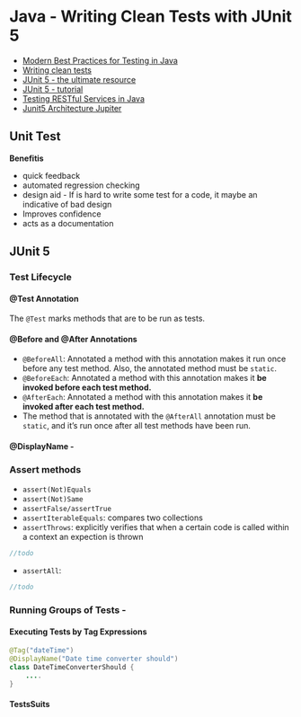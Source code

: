 # Java - Writing Clean Tests with JUnit 5

- [Modern Best Practices for Testing in Java](https://phauer.com/2019/modern-best-practices-testing-java/)
- [Writing clean tests ](https://www.petrikainulainen.net/writing-clean-tests/)
- [JUnit 5 -  the ultimate resource](https://www.petrikainulainen.net/junit-5-the-ultimate-resource/)
- [JUnit 5 - tutorial](https://www.petrikainulainen.net/junit-5-tutorial/)
- [Testing RESTful Services in Java](https://phauer.com/2016/testing-restful-services-java-best-practices/)
- [Junit5 Architecture Jupiter](https://blog.codefx.org/design/architecture/junit-5-architecture-jupiter/)


## Unit Test

**Benefitis** 
- quick feedback
- automated regression checking
- design aid - If is hard to write some test for a code, it maybe an indicative of bad design
- Improves confidence
- acts as a documentation 

## JUnit 5

### Test Lifecycle

#### **@Test Annotation**
The `@Test` marks methods that are to be run as tests.

####  @Before and @After Annotations
-   `@BeforeAll`: Annotated a method with this annotation makes it run once before any test method.
Also, the annotated method must be  `static`. 
-   `@BeforeEach`: Annotated a method with this annotation makes it **be invoked before each test method.**
-   `@AfterEach`:   Annotated a method with this annotation makes it **be invoked after each test method.**
-   The method that is annotated with the  `@AfterAll`  annotation must be  `static`, and it’s run once after all test methods have been run.

#### @DisplayName - 

### Assert methods

- `assert(Not)Equals`
- `assert(Not)Same` 
- `assertFalse/assertTrue`
- `assertIterableEquals`: compares two collections 
- `assertThrows`: explicitly verifies that when a certain code is called within a context an expection is thrown
```java
//todo
```
- `assertAll`: 
```java
//todo
```

### Running Groups of Tests -

#### Executing Tests by Tag Expressions
```java
@Tag("dateTime")
@DisplayName("Date time converter should")
class DateTimeConverterShould {
	....
}
```

#### TestsSuits

